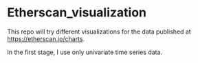 # Etherscan_visualization

This repo will try different visualizations for the data published at https://etherscan.io/charts.

In the first stage, I use only univariate time series data.





